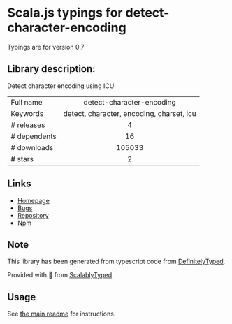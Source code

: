 
# Scala.js typings for detect-character-encoding

Typings are for version 0.7

## Library description:
Detect character encoding using ICU

|                    |                 |
| ------------------ | :-------------: |
| Full name          | detect-character-encoding |
| Keywords           | detect, character, encoding, charset, icu |
| # releases         | 4 |
| # dependents       | 16 |
| # downloads        | 105033 |
| # stars            | 2 |

## Links
- [Homepage](https://github.com/sonicdoe/detect-character-encoding#readme)
- [Bugs](https://github.com/sonicdoe/detect-character-encoding/issues)
- [Repository](https://github.com/sonicdoe/detect-character-encoding)
- [Npm](https://www.npmjs.com/package/detect-character-encoding)
    


## Note
This library has been generated from typescript code from [DefinitelyTyped](https://definitelytyped.org).

Provided with :purple_heart: from [ScalablyTyped](https://github.com/oyvindberg/ScalablyTyped)

## Usage
See [the main readme](../../readme.md) for instructions.


